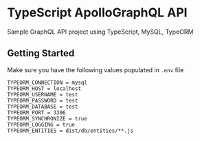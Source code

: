 # TypeScript ApolloGraphQL API

Sample GraphQL API project using TypeScript, MySQL, TypeORM


## Getting Started

Make sure you have the following values populated in `.env` file

```
TYPEORM_CONNECTION = mysql
TYPEORM_HOST = localhost
TYPEORM_USERNAME = test
TYPEORM_PASSWORD = test
TYPEORM_DATABASE = test
TYPEORM_PORT = 3306
TYPEORM_SYNCHRONIZE = true
TYPEORM_LOGGING = true
TYPEORM_ENTITIES = dist/db/entities/**.js
```